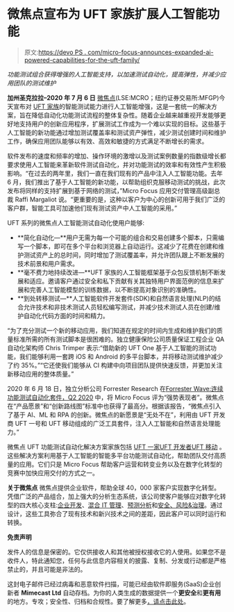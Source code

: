 # 微焦点宣布为 UFT 家族扩展人工智能功能

> 原文:[https://devo PS . com/micro-focus-announces-expanded-ai-powered-capabilities-for-the-uft-family/](https://devops.com/micro-focus-announces-expanded-ai-powered-capabilities-for-the-uft-family/)

*功能测试组合获得增强的人工智能支持，以加速测试自动化，提高弹性，并减少应用团队的测试维护*

**加州圣克拉拉–2020 年 7 月 6 日** [微焦点](https://www.microfocus.com/en-us/home)(LSE:MCRO；纽约证券交易所:MFGP)今天宣布对 [UFT 家族](https://www.microfocus.com/functionaltesting)的智能测试能力进行人工智能增强，这是一套统一的解决方案，旨在降低自动化功能测试流程的整体复杂性。随着企业越来越重视开发能够更好地支持用户的创新应用程序，扩展测试工作成为一个难以实现的目标。这些基于人工智能的新功能通过增加测试覆盖率和测试资产弹性，减少测试创建时间和维护工作，确保应用团队能够以有效、高效和敏捷的方式满足不断增长的需求。

软件发布的速度和频率的增加、操作环境的激增以及测试案例数量的指数级增长都要求使用人工智能来革新软件测试自动化，并对功能测试的效率和有效性产生积极影响。“在过去的两年里，我们一直在我们现有的产品中注入人工智能功能。去年 6 月，我们推出了基于人工智能的新功能，以帮助组织克服移动测试的挑战，此次发布将同样的支持扩展到基于网络的测试，”Micro Focus 应用交付管理高级副总裁 Raffi Margaliot 说。“更重要的是，这种以客户为中心的创新可用于我们广泛的客户群，智能工具可加速他们现有测试资产中人工智能的采用。”

UFT 系列的微焦点人工智能测试自动化使用户能够:

*   **简化自动化—**用户无需为每一个可能的组合和交易创建多个脚本，只需编写一个脚本，即可在多个平台和浏览器上自动运行。这减少了花费在创建和维护测试资产上的总时间，同时增加了测试覆盖率，并允许团队跟上不断发展的技术前景和用户需求。
*   **毫不费力地持续改进—**UFT 家族的人工智能框架基于众包反馈机制不断发展和适应。邀请客户通过安全和私下贡献有关其独特用户界面范例的信息来扩展和完善人工智能模型的训练数据，以不断提高对象识别的准确性。
*   **到处转移测试—**人工智能软件开发套件(SDK)和自然语言处理(NLP)的结合允许技术和非技术测试人员轻松编写测试，并减少技术测试人员在创建/维护自动化代码方面的时间和精力。

“为了充分测试一个新的移动应用，我们知道在规定的时间内生成和维护我们的质量标准所需的所有测试脚本是很困难的。独立健康保险公司质量保证工程企业 QA 自动化架构师 Chris Trimper 表示:“借助新的 UFT One 基于人工智能的测试功能，我们能够利用一套跨 iOS 和 Android 的多平台脚本，并将移动测试维护减少了约 35%。”“它还使我们能够从 CI 构建中向项目团队提供快速反馈，并更加关注新移动应用的整体质量。”

2020 年 6 月 18 日，独立分析公司 Forrester Research 在[Forrester Wave:连续功能测试自动化套件，Q2 2020](https://www.microfocus.com/en-us/assets/application-delivery-management/application-delivery-management-analyst-report-forrester-wave-continuous-functional-test-automation) 中，将 Micro Focus 评为“强势表现者”。微焦点在“产品愿景”和“创新路线图”标准中也获得了最高分。根据该报告，“微焦点引入了基于 AI、ML 和 RPA 的创新。微焦点的新愿景是“无处不在”，利用由 UFT 开发商 UFT 一号和 UFT 移动组成的广泛工具套件，注入人工智能和自然语言处理能力。”

微焦点 UFT 功能测试自动化解决方案家族包括 [UFT 一家](https://www.microfocus.com/en-us/products/uft-one/overview)[UFT 开发者](https://www.microfocus.com/en-us/products/uft-developer/overview)[UFT 移动](https://www.microfocus.com/en-us/products/uft-mobile/overview) 。这些解决方案利用基于人工智能的智能多平台功能测试自动化，帮助团队交付高质量的应用。它们只是 Micro Focus 帮助客户运营和转变业务以及在数字化转型的竞赛中加快应用交付的方式之一。

**关于微焦点**
微焦点提供企业软件，帮助全球 40，000 家客户实现数字化转型。凭借广泛的产品组合，加上强大的分析生态系统，该公司使客户能够应对数字化转型的四大核心支柱:[企业开发](https://www.microfocus.com/en-us/trend/enterprise-devops)、[混合 IT 管理](https://www.microfocus.com/en-us/trend/hybrid-it-management)、[预测分析](https://www.microfocus.com/en-us/trend/predictive-analytics)和[安全、风险&治理](https://www.microfocus.com/en-us/trend/security-risk-governance)。通过设计，这些工具弥合了现有技术和新兴技术之间的差距，因此客户可以同时运行和转换。

**免责声明**

发件人的信息是保密的。它仅供接收人和其他被授权接收它的人使用。如果您不是收件人，特此通知您，任何与此信息内容相关的披露、复制、分发或行动都是严格禁止的，并且可能是非法的。

这封电子邮件已经过病毒和恶意软件扫描，可能已经由软件即服务(SaaS)企业创新者 **Mimecast Ltd** 自动存档。为你的人类生成的数据提供一个**更安全**和**更有用**的地方。专攻；安全性、归档和合规性。要了解更多[，请点击此处](http://www.mimecast.com/products/)。